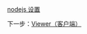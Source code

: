 [nodejs 设置](/zh-CN/viewer/java.md ':include :type=markdown')

下一步：[Viewer（客户端）](/zh-CN/viewer/2legged/ui)